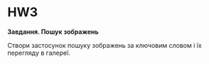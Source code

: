 # HW3

**Завдання. Пошук зображень**

Створи застосунок пошуку зображень за ключовим словом і їх перегляду в галереї.